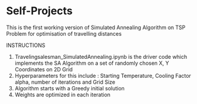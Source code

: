 # Self-Projects
This is the first working version of Simulated Annealing Algorithm on TSP Problem for optimisation of travelling distances

INSTRUCTIONS

1. Travelingsalesman_SimulatedAnnealing.ipynb is the driver code which implements the SA Algorithm on a set of randomly chosen X, Y Coordinates on 2D Grid
2. Hyperparameters for this include : Starting Temperature, Cooling Factor alpha, number of iterations and Grid Size
3. Algorithm starts with a Greedy initial solution
4. Weights are optimized in each iteration

